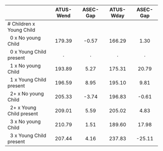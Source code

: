 
|                      |    ATUS-Wend |     ASEC-Gap |    ATUS-Wday |     ASEC-Gap |
| -------------------- | :----------: | :----------: | :----------: | :----------: |
| # Children x Young Child |              |              |              |              |
| &nbsp;&nbsp;0 x No young Child |       179.39 |        -0.57 |       166.29 |         1.30 |
| &nbsp;&nbsp;0 x Young Child present |            . |            . |            . |            . |
| &nbsp;&nbsp;1 x No young Child |       193.89 |         5.27 |       175.31 |        20.79 |
| &nbsp;&nbsp;1 x Young Child present |       196.59 |         8.95 |       195.10 |         9.81 |
| &nbsp;&nbsp;2+ x No young Child |       205.33 |        -3.74 |       196.83 |        -0.61 |
| &nbsp;&nbsp;2+ x Young Child present |       209.01 |         5.59 |       205.02 |         4.83 |
| &nbsp;&nbsp;3 x No young Child |       210.79 |         1.51 |       189.60 |        17.98 |
| &nbsp;&nbsp;3 x Young Child present |       207.44 |         4.16 |       237.83 |       -25.11 |

